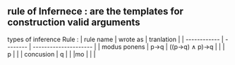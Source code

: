 ## rule of Infernece : are the templates for construction valid arguments 

types of inference Rule : 
| rule name    | wrote as | tranlation            |
| ------------ | -------- | --------------------- |
| modus ponens | p->q     | ((p->q) $\land$ p)->q |
|              | p        |                       |
| concusion    | q        |                       |
|mo              |          |                       |

